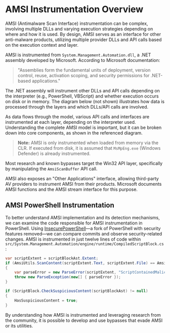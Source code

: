 # AMSI Instrumentation Overview

AMSI (Antimalware Scan Interface) instrumentation can be complex, involving multiple DLLs and varying execution strategies depending on where and how it is used. By design, AMSI serves as an interface for other anti-malware products, utilizing multiple provider DLLs and API calls based on the execution context and layer.

AMSI is instrumented from `System.Management.Automation.dll`, a .NET assembly developed by Microsoft. According to Microsoft documentation:

> "Assemblies form the fundamental units of deployment, version control, reuse, activation scoping, and security permissions for .NET-based applications."

The .NET assembly will instrument other DLLs and API calls depending on the interpreter (e.g., PowerShell, VBScript) and whether execution occurs on disk or in memory. The diagram below (not shown) illustrates how data is processed through the layers and which DLLs/API calls are involved.

As data flows through the model, various API calls and interfaces are instrumented at each layer, depending on the interpreter used. Understanding the complete AMSI model is important, but it can be broken down into core components, as shown in the referenced diagram.

> **Note:** AMSI is only instrumented when loaded from memory via the CLR. If executed from disk, it is assumed that `MsMpEng.exe` (Windows Defender) is already instrumented.

Most research and known bypasses target the Win32 API layer, specifically by manipulating the `AmsiScanBuffer` API call.

AMSI also exposes an "Other Applications" interface, allowing third-party AV providers to instrument AMSI from their products. Microsoft documents AMSI functions and the AMSI stream interface for this purpose.

## AMSI PowerShell Instrumentation

To better understand AMSI implementation and its detection mechanisms, we can examine the code responsible for AMSI instrumentation in PowerShell. Using [InsecurePowerShell](https://github.com/Cobbr/InsecurePowerShell)—a fork of PowerShell with security features removed—we can compare commits and observe security-related changes. AMSI is instrumented in just twelve lines of code within `src/System.Management.Automation/engine/runtime/CompiledScriptBlock.cs`:

```csharp
var scriptExtent = scriptBlockAst.Extent;
if (AmsiUtils.ScanContent(scriptExtent.Text, scriptExtent.File) == AmsiUtils.AmsiNativeMethods.AMSI_RESULT.AMSI_RESULT_DETECTED)
{
    var parseError = new ParseError(scriptExtent, "ScriptContainedMaliciousContent", ParserStrings.ScriptContainedMaliciousContent);
    throw new ParseException(new[] { parseError });
}

if (ScriptBlock.CheckSuspiciousContent(scriptBlockAst) != null)
{
    HasSuspiciousContent = true;
}
```

By understanding how AMSI is instrumented and leveraging research from the community, it is possible to develop and use bypasses that evade AMSI or its utilities.